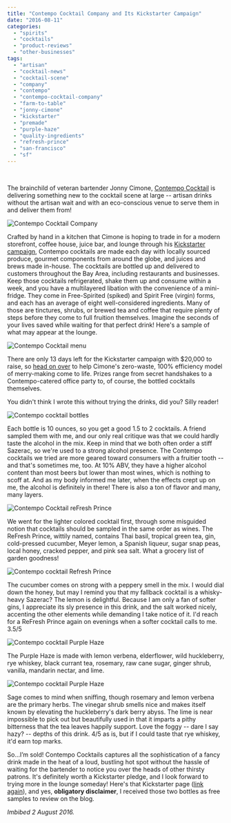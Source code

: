 ```yaml
---
title: "Contempo Cocktail Company and Its Kickstarter Campaign"
date: "2016-08-11"
categories: 
  - "spirits"
  - "cocktails"
  - "product-reviews"
  - "other-businesses"
tags: 
  - "artisan"
  - "cocktail-news"
  - "cocktail-scene"
  - "company"
  - "contempo"
  - "contempo-cocktail-company"
  - "farm-to-table"
  - "jonny-cimone"
  - "kickstarter"
  - "premade"
  - "purple-haze"
  - "quality-ingredients"
  - "refresh-prince"
  - "san-francisco"
  - "sf"
---
```


 

The brainchild of veteran bartender Jonny Cimone, [Contempo Cocktail](http://contempococktailcompany.com/) is delivering something new to the cocktail scene at large -- artisan drinks without the artisan wait and with an eco-conscious venue to serve them in and deliver them from!

![Contempo Cocktail Company](http://s3.amazonaws.com/thegourmez-wpmedia/2016/08/LOGOtransparent-500x167.png)

Crafted by hand in a kitchen that Cimone is hoping to trade in for a modern storefront, coffee house, juice bar, and lounge through his [Kickstarter campaign,](https://www.kickstarter.com/projects/383933352/contempo-cocktail-company-fresh-modern-unique-nece) Contempo cocktails are made each day with locally sourced produce, gourmet components from around the globe, and juices and brews made in-house. The cocktails are bottled up and delivered to customers throughout the Bay Area, including restaurants and businesses. Keep those cocktails refrigerated, shake them up and consume within a week, and you have a multilayered libation with the convenience of a mini-fridge. They come in Free-Spirited (spiked) and Spirit Free (virgin) forms, and each has an average of eight well-considered ingredients. Many of those are tinctures, shrubs, or brewed tea and coffee that require plenty of steps before they come to full fruition themselves. Imagine the seconds of your lives saved while waiting for that perfect drink! Here's a sample of what may appear at the lounge.

![Contempo Cocktail menu](http://s3.amazonaws.com/thegourmez-wpmedia/2016/08/contempo-menu-500x438.png)

There are only 13 days left for the Kickstarter campaign with $20,000 to raise, so [head on over](https://www.kickstarter.com/projects/383933352/contempo-cocktail-company-fresh-modern-unique-nece) to help Cimone's zero-waste, 100% efficiency model of merry-making come to life. Prizes range from secret handshakes to a Contempo-catered office party to, of course, the bottled cocktails themselves.

You didn't think I wrote this without trying the drinks, did you? Silly reader!

![Contempo cocktail bottles](http://s3.amazonaws.com/thegourmez-wpmedia/2016/08/ContempoCocktails-01-389x500.jpg)

Each bottle is 10 ounces, so you get a good 1.5 to 2 cocktails. A friend sampled them with me, and our only real critique was that we could hardly taste the alcohol in the mix. Keep in mind that we both often order a stiff Sazerac, so we're used to a strong alcohol presence. The Contempo cocktails we tried are more geared toward consumers with a fruitier tooth -- and that's sometimes me, too. At 10% ABV, they have a higher alcohol content than most beers but lower than most wines, which is nothing to scoff at. And as my body informed me later, when the effects crept up on me, the alcohol is definitely in there! There is also a ton of flavor and many, many layers.

![Contempo Cocktail reFresh Prince](http://s3.amazonaws.com/thegourmez-wpmedia/2016/08/ContempoCocktails-03-331x500.jpg)

We went for the lighter colored cocktail first, through some misguided notion that cocktails should be sampled in the same order as wines. The ReFresh Prince, wittily named, contains Thai basil, tropical green tea, gin, cold-pressed cucumber, Meyer lemon, a Spanish liqueur, sugar snap peas, local honey, cracked pepper, and pink sea salt. What a grocery list of garden goodness!

![Contempo cocktail Refresh Prince](http://s3.amazonaws.com/thegourmez-wpmedia/2016/08/ContempoCocktails-04-500x390.jpg)

The cucumber comes on strong with a peppery smell in the mix. I would dial down the honey, but may I remind you that my fallback cocktail is a whisky-heavy Sazerac? The lemon is delightful. Because I am only a fan of softer gins, I appreciate its sly presence in this drink, and the salt worked nicely, accenting the other elements while demanding I take notice of it. I'd reach for a ReFresh Prince again on evenings when a softer cocktail calls to me. 3.5/5

![Contempo cocktail Purple Haze](http://s3.amazonaws.com/thegourmez-wpmedia/2016/08/ContempoCocktails-02-308x500.jpg)

The Purple Haze is made with lemon verbena, elderflower, wild huckleberry, rye whiskey, black currant tea, rosemary, raw cane sugar, ginger shrub, vanilla, mandarin nectar, and lime.

![Contempo cocktail Purple Haze](http://s3.amazonaws.com/thegourmez-wpmedia/2016/08/ContempoCocktails-06-398x500.jpg)

Sage comes to mind when sniffing, though rosemary and lemon verbena are the primary herbs. The vinegar shrub smells nice and makes itself known by elevating the huckleberry's dark berry abyss. The lime is near impossible to pick out but beautifully used in that it imparts a pithy bitterness that the tea leaves happily support. Love the foggy -- dare I say hazy? -- depths of this drink. 4/5 as is, but if I could taste that rye whiskey, it'd earn top marks.

So…I’m sold! Contempo Cocktails captures all the sophistication of a fancy drink made in the heat of a loud, bustling hot spot without the hassle of waiting for the bartender to notice you over the heads of other thirsty patrons. It's definitely worth a Kickstarter pledge, and I look forward to trying more in the lounge someday! Here's that Kickstarter page ([link again](https://www.kickstarter.com/projects/383933352/contempo-cocktail-company-fresh-modern-unique-nece)), and yes, **obligatory disclaimer**, I received those two bottles as free samples to review on the blog.

_Imbibed 2 August 2016._

